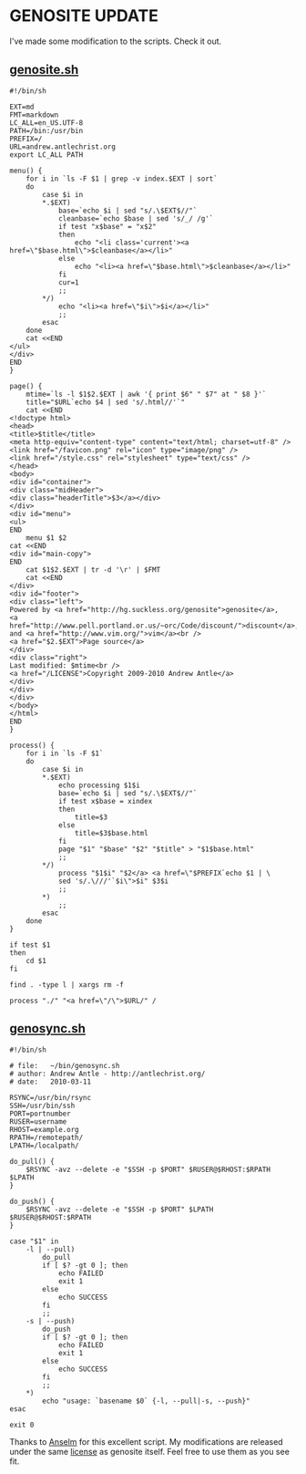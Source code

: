 GENOSITE UPDATE
===============

I've made some modification to the scripts. Check it out.

[genosite.sh](http://bitbucket.org/antlechrist/bin/src/tip/genosite.sh)
-----------------------------------------------------------------------

    #!/bin/sh
    
    EXT=md
    FMT=markdown
    LC_ALL=en_US.UTF-8
    PATH=/bin:/usr/bin
    PREFIX=/
    URL=andrew.antlechrist.org
    export LC_ALL PATH
    
    menu() {
    	for i in `ls -F $1 | grep -v index.$EXT | sort`
    	do
    		case $i in
    		*.$EXT)
    			base=`echo $i | sed "s/.\$EXT$//"`
    			cleanbase=`echo $base | sed 's/_/ /g'`
    			if test "x$base" = "x$2"
    			then
    				echo "<li class='current'><a href=\"$base.html\">$cleanbase</a></li>"
    			else
    				echo "<li><a href=\"$base.html\">$cleanbase</a></li>"
    			fi
    			cur=1
    			;;
    		*/)
    			echo "<li><a href=\"$i\">$i</a></li>"
    			;;
    		esac
    	done
    	cat <<END
    </ul>
    </div>
    END
    }
    
    page() {
    	mtime=`ls -l $1$2.$EXT | awk '{ print $6" " $7" at " $8 }'`
    	title="$URL`echo $4 | sed 's/.html//'`"
    	cat <<END
    <!doctype html>
    <head>
    <title>$title</title>
    <meta http-equiv="content-type" content="text/html; charset=utf-8" />
    <link href="/favicon.png" rel="icon" type="image/png" />
    <link href="/style.css" rel="stylesheet" type="text/css" />
    </head>
    <body>
    <div id="container">
    <div class="midHeader">
    <div class="headerTitle">$3</a></div>
    </div>
    <div id="menu">
    <ul>
    END
    	menu $1 $2
    cat <<END
    <div id="main-copy">
    END
    	cat $1$2.$EXT | tr -d '\r' | $FMT
    	cat <<END
    </div>
    <div id="footer">
    <div class="left">
    Powered by <a href="http://hg.suckless.org/genosite">genosite</a>,
    <a href="http://www.pell.portland.or.us/~orc/Code/discount/">discount</a>,
    and <a href="http://www.vim.org/">vim</a><br />
    <a href="$2.$EXT">Page source</a>
    </div>
    <div class="right">
    Last modified: $mtime<br />
    <a href="/LICENSE">Copyright 2009-2010 Andrew Antle</a>
    </div>
    </div>
    </div>
    </body>
    </html>
    END
    }

    process() {
    	for i in `ls -F $1`
    	do
    		case $i in
    		*.$EXT)
    			echo processing $1$i
    			base=`echo $i | sed "s/.\$EXT$//"`
    			if test x$base = xindex
    			then
    				title=$3
    			else
    				title=$3$base.html
    			fi
    			page "$1" "$base" "$2" "$title" > "$1$base.html"
    			;;
    		*/)
    			process "$1$i" "$2</a> <a href=\"$PREFIX`echo $1 | \
    			sed 's/.\///'`$i\">$i" $3$i
    			;;
    		*)
    			;;
    		esac
    	done
    }
    
    if test $1
    then
    	cd $1
    fi
    
    find . -type l | xargs rm -f
    
    process "./" "<a href=\"/\">$URL/" /

[genosync.sh](http://bitbucket.org/antlechrist/bin/src/tip/genosync.sh)
-----------------------------------------------------------------------

    #!/bin/sh
    
    # file:   ~/bin/genosync.sh
    # author: Andrew Antle - http://antlechrist.org/
    # date:   2010-03-11
    
    RSYNC=/usr/bin/rsync
    SSH=/usr/bin/ssh
    PORT=portnumber
    RUSER=username
    RHOST=example.org
    RPATH=/remotepath/
    LPATH=/localpath/
    
    do_pull() {
    	$RSYNC -avz --delete -e "$SSH -p $PORT" $RUSER@$RHOST:$RPATH $LPATH
    }
    
    do_push() {
    	$RSYNC -avz --delete -e "$SSH -p $PORT" $LPATH $RUSER@$RHOST:$RPATH
    }
    
    case "$1" in
    	-l | --pull)
    		do_pull
    		if [ $? -gt 0 ]; then
    			echo FAILED
    			exit 1
    		else
    			echo SUCCESS
    		fi
    		;;
    	-s | --push)
    		do_push
    		if [ $? -gt 0 ]; then
    			echo FAILED
    			exit 1
    		else
    			echo SUCCESS
    		fi
    		;;
    	*)
    		echo "usage: `basename $0` {-l, --pull|-s, --push}"
    esac
    
    exit 0

Thanks to [Anselm](http://garbe.us/) for this excellent script. My
modifications are released under the same
[license](http://hg.suckless.org/genosite/raw-file/tip/LICENSE) as genosite
itself. Feel free to use them as you see fit.
